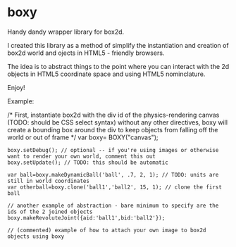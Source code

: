 boxy
====

Handy dandy wrapper library for box2d.

I created this library as a method of simplify the instantiation and creation of box2d world and ojects in HTML5 - friendly browsers.

The idea is to abstract things to the point where you can interact with the 2d objects in HTML5 coordinate space and using HTML5 nominclature.

Enjoy!

Example:

/* 
   First, instantiate box2d with the div id of the physics-rendering canvas (TODO: should be CSS select syntax)
   without any other directives, boxy will create a bounding box around the div to keep objects from falling
   off the world or out of frame
*/
		var boxy= BOXY("canvas"); 
   
    boxy.setDebug(); // optional -- if you're using images or otherwise want to render your own world, comment this out
    boxy.setUpdate(); // TODO: this should be automatic

    var ball=boxy.makeDynamicBall('ball', .7, 2, 1); // TODO: units are still in world coordinates
    var otherball=boxy.clone('ball1','ball2', 15, 1); // clone the first ball

    // another example of abstraction - bare minimum to specify are the ids of the 2 joined objects
    boxy.makeRevoluteJoint({aid:'ball1',bid:'ball2'});
    
    // (commented) example of how to attach your own image to box2d objects using boxy
  